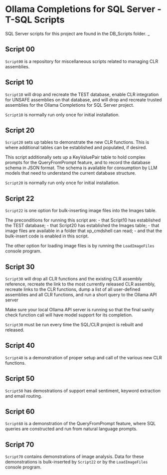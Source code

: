 # Ollama Completions for SQL Server - T-SQL Scripts

SQL Server scripts for this project are found in the DB_Scripts folder.
_
## Script 00

`Script00` is a repository for miscellaneous scripts related to managing CLR assemblies. 

## Script 10

`Script10` will drop and recreate the TEST database, enable CLR integration for 
UNSAFE assemblies on that database, and will drop and recreate trusted assemblies 
for the Ollama Completions for SQL Server project. 

`Script10` is normally run only once for initial installation.

## Script 20

`Script20` sets up tables to demonstrate the new CLR functions. This is where additional
tables can be established and populated, if desired.

This script additionally sets up a KeyValuePair table to hold complex prompts for the 
QueryFromPrompt feature, and to record the database schema in JSON format. The schema 
is available for consumption by LLM models that need to understand the current database 
structure.

`Script20` is normally run only once for initial installation.

## Script 22

`Script22` is one option for bulk-inserting image files into the Images table. 

The preconditions for running this script are:
    - that Script10 has established the TEST database;
    - that Script20 has established the Images table;
    - that image files are available in a folder that xp_cmdshell can read;
    - and that the bulk-insert code is enabled in this script.

The other option for loading image files is by running the `LoadImageFiles` console program.

## Script 30

`Script30` will drop all CLR functions and the existing CLR assembly reference,
recreate the link to the most currently released CLR assembly, recreate links to the 
CLR functions, dump a list of all user-defined assemblies and all CLR functions, and
run a short query to the Ollama API server

Make sure your local Ollama API server is running so that the final sanity check
function call will have model support for its completion.

`Script30` must be run every time the SQL/CLR project is rebuilt and released.

## Script 40

`Script40` is a demonstration of proper setup and call of the various new CLR functions.

## Script 50

`Script50` has demostrations of support email sentiment, keyword extraction and 
email routing.

## Script 60

`Script60` is a demonstration of the QueryFromPrompt feature, where SQL queries are
constructed and run from natural language prompts.

## Script 70

`Script70` contains demonstrations of image analysis. Data for these demonstrations
is bulk-inserted by `Script22` or by the `LoadImageFiles` console program.
